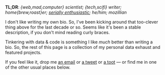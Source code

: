 **TL;DR**: *{web,mad,computer} scientist; {tech,scifi} writer;
home{brew,roast}er; [serially enthusiastic][]; he/him; mozillian*

[serially enthusiastic]: https://blog.lmorchard.com/2006/05/26/confessions-of-a-serial-enthusiast/

I don't like writing my own bio. So, I've been kicking around that too-clever
thing above for the last decade or so. Seems like it's been a stable
description, if you don't mind reading curly braces.

Tinkering with data & code is something I like *much* better than writing a bio.
So, the rest of this page is a collection of my personal data exhaust and featured
projects. 

If you feel like it, drop me [an email](mailto:me@lmorchard.com) or 
[a tweet](https://twitter.com/lmorchard) or 
[a toot](https://toot.lmorchard.com/@lmorchard) &mdash; or find me in one of
the other usual places below.
